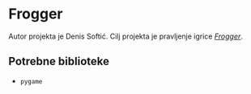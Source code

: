 # Frogger
Autor projekta je Denis Softić. Cilj projekta je pravljenje igrice [*Frogger*](https://en.wikipedia.org/wiki/Frogger).

## Potrebne biblioteke
- `pygame`
